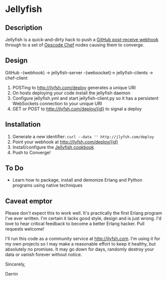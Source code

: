 # Jellyfish

## Description

Jellyfish is a quick-and-dirty hack to push a [GitHub post-receive
webhook](http://help.github.com/post-receive-hooks/) through to a set
of [Opscode Chef](http://opscode.com/chef/) nodes causing them to
converge.

## Design

GitHub -(webhook) ->
  jellyfish-server -(websocket)->
    jellyfish-clients -> chef-client

1. POSTing to http://jlyfsh.com/deploy generates a unique URI
2. On hosts deploying your code install the jellyfish daemon
3. Configure jellyfish.yml and start jellyfish-client.py so it has a
   persistent WebSockets connection to your unique URI
4. GET or POST to http://jlyfsh.com/deploy/{id} to signal a deploy

## Installation

1. Generate a new identifier: `curl --data '' http://jlyfsh.com/deploy`
2. Point your webhook at http://jlyfsh.com/deploy/{id}
3. Install/configure the [Jellyfish cookbook](http://community.opscode.com/cookbooks/jellyfish)
4. Push to Converge!

## To Do

* Learn how to package, install and demonize Erlang and Python
  programs using native techniques

## Caveat emptor

Please don't expect this to work well. It's practically the first
Erlang program I've ever written. I'm certain it lacks good style,
design and is just wrong. I'd love to hear critical feedback to become
a better Erlang hacker. Pull requests welcome!

I'll run this code as a community service at http://jlyfsh.com. I'm
using it for my own projects so I may make a reasonable effort to keep
it healthy, but absolutely no promises. It may go down for days,
randomly destroy your data or vanish forever without notice.

Sincerely,

Darrin
